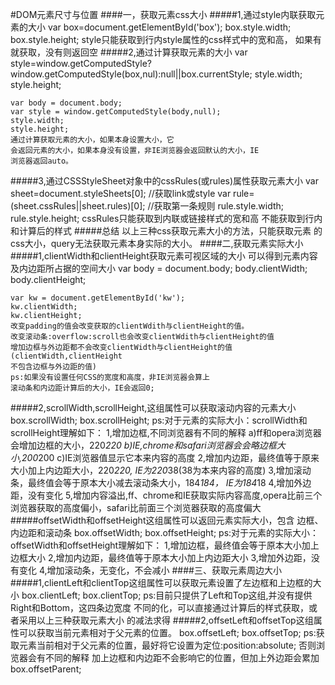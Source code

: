 #DOM元素尺寸与位置
####一，获取元素css大小
#####1,通过style内联获取元素的大小
    var box=document.getElementById('box');
    box.style.width;
    box.style.height;
    style只能获取到行内style属性的css样式中的宽和高，
    如果有就获取，没有则返回空
#####2,通过计算获取元素的大小
    var style=window.getComputedStyle?window.getComputedStyle(box,nul):null||box.currentStyle;
    style.width;
    style.height;

    var body = document.body;
    var style = window.getComputedStyle(body,null);
    style.width;
    style.height;
    通过计算获取元素的大小，如果本身设置大小，它
    会返回元素的大小，如果本身没有设置，非IE浏览器会返回默认的大小，IE
    浏览器返回auto。
#####3,通过CSSStyleSheet对象中的cssRules(或rules)属性获取元素大小
    var sheet=document.styleSheets[0]; 
    //获取link或style
    var rule=(sheet.cssRules||sheet.rules)[0];
    //获取第一条规则
    rule.style.width;
    rule.style.height;
    cssRules只能获取到内联或链接样式的宽和高
    不能获取到行内和计算后的样式
#####总结
    以上三种css获取元素大小的方法，只能获取元素
    的css大小，query无法获取元素本身实际的大小。
####二,获取元素实际大小
#####1,clientWidth和clientHeight获取元素可视区域的大小
可以得到元素内容及内边距所占据的空间大小
    var body = document.body;
    body.clientWidth;
    body.clientHeight;

    var kw = document.getElementById('kw');
    kw.clientWidth;
    kw.clientHeight;
    改变padding的值会改变获取的clientWdith与clientHeight的值。
    改变滚动条:overflow:scroll也会改变clientWdith与clientHeight的值
    增加边框与外边距都不会改变clientWidth与clientHeight的值(clientWidth,clientHeight
    不包含边框与外边距的值)
    ps:如果没有设置任何CSS的宽度和高度，非IE浏览器会算上
    滚动条和内边距计算后的大小，IE会返回0;
#####2,scrollWidth,scrollHeight,这组属性可以获取滚动内容的元素大小
    box.scrollWidth;
    box.scrollHeight;
    ps:对于元素的实际大小：scrollWidth和scrollHeight理解如下：
      1,增加边框,不同浏览器有不同的解释
        a)ff和opera浏览器会增加边框的大小，220*220
        b)IE,chrome和safari浏览器会会略边框大小,200*200
        c)IE浏览器值显示它本来内容的高度
      2,增加内边距，最终值等于原来大小加上内边距大小，220*220,
      IE为220*38(38为本来内容的高度)
      3,增加滚动条，最终值会等于原本大小减去滚动条大小，184*184，
      IE为184*18
      4,增加外边距，没有变化
      5,增加内容溢出,ff、chrome和IE获取实际内容高度,opera比前三个
      浏览器获取的高度偏小，safari比前面三个浏览器获取的高度偏大
#####offsetWidth和offsetHeight这组属性可以返回元素实际大小，包含
边框、内边距和滚动条
    box.offsetWidth;
    box.offsetHeight;
    ps:对于元素的实际大小：offsetWidth和offsetHeight理解如下：
      1,增加边框，最终值会等于原本大小加上边框大小
      2,增加内边距，最终值等于原本大小加上内边距大小
      3,增加外边距，没有变化
      4,增加滚动条，无变化，不会减小
####三、获取元素周边大小
#####1,clientLeft和clientTop这组属性可以获取元素设置了左边框和上边框的大小
    box.clientLeft;
    box.clientTop;
    ps:目前只提供了Left和Top这组,并没有提供Right和Bottom，这四条边宽度
    不同的化，可以直接通过计算后的样式获取，或者采用以上三种获取元素大小
    的减法求得
#####2,offsetLeft和offsetTop这组属性可以获取当前元素相对于父元素的位置。
    box.offsetLeft;
    box.offsetTop;
    ps:获取元素当前相对于父元素的位置，最好将它设置为定位:position:absolute;
    否则浏览器会有不同的解释
    加上边框和内边距不会影响它的位置，但加上外边距会累加
    box.offsetParent;



